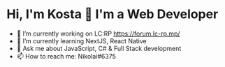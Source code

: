 <h1>Hi, I'm Kosta 👋 I'm a Web Developer</h1>

- 🔭 I’m currently working on LC:RP https://forum.lc-rp.mp/
- 🌱 I’m currently learning NextJS, React Native
- 💬 Ask me about JavaScript, C# & Full Stack development
- 📫 How to reach me: Nikolai#6375
